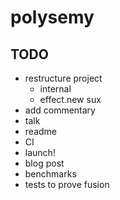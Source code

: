 # polysemy

## TODO

* restructure project
  * internal
  * effect.new sux
* add commentary
* talk
* readme
* CI
* launch!
* blog post
* benchmarks
* tests to prove fusion


